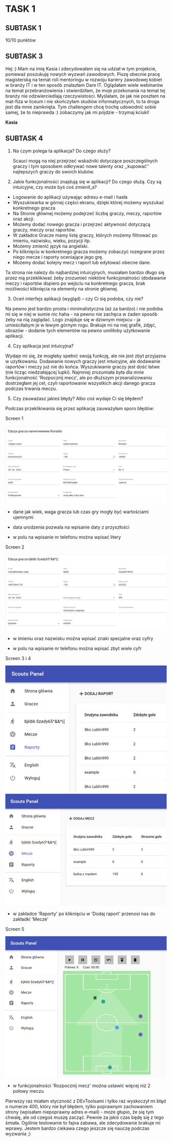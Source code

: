 TASK 1 
===
SUBTASK 1
---
10/10 punktów

SUBTASK 3
---
Hej :) Mam na imię Kasia i zdecydowałam się na udział w tym projekcie, ponieważ poszukuję nowych wyzwań zawodowych. Piszę obecnie pracę magisterską na temat roli mentoringu w rozwoju kariery zawodowej kobiet w branży IT i w ten sposób znalazłam Dare IT. Oglądałam wiele webinarów na temat przebranżowienia i stwierdziłam, że moje przekonania na temat tej branży nie odzwierciedlają rzeczywistości. Myślałam, że jak nie poszłam na mat-fiza w liceum i nie skończyłam studiów informatycznych, to ta droga jest dla mnie zamknięta. Tym challengem chcę trochę udowodnić sobie samej, że to nieprawda :) zobaczymy jak mi pójdzie - trzymaj kciuki!

**Kasia**

SUBTASK 4
---
1. Na czym polega ta aplikacja? Do czego służy?

   Scauci mogą na niej przejrzeć wskaźniki dotyczące poszczególnych graczy i tym sposobem odkrywać nowe talenty oraz ,,kupować'' najlepszych graczy do swoich klubów.

2. Jakie funkcjonalności znajdują się w aplikacji? Do czego służą. Czy są intuicyjne, czy może byś coś zmienił_a?

* Logowanie do aplikacji używając adresu e-mail i hasła
* Wyszukiwarka w górnej części ekranu, dzięki której możemy wyszukać konkretnego gracza
* Na Stronie głównej możemy podejrzeć liczbę graczy, meczy, raportów oraz akcji. 
* Możemy dodać nowego gracza i przejrzeć aktywność dotyczącą graczy, meczy oraz raportów.
* W zakładce Gracze mamy listę graczy, których możemy filtrować po imieniu, nazwisku, wieku, pozycji itp. 
* Możemy zmienić język na angielski. 
* Po kliknięciu w konkretnego gracza możemy zobaczyć rozegrane przez niego mecze i raporty oceniające jego grę. 
* Możemy dodać kolejny mecz i raport lub edytować obecne dane. 

Ta strona nie należy do najbardziej intuicyjnych, musiałam bardzo długo się przez nią przeklikiwać żeby zrozumieć niektóre funkcjonalności (dodawanie meczy i raportów dopiero po wejściu na konkretnego gracza, brak możliwości kliknięcia na elementy na stronie głównej.

3. Oceń interfejs aplikacji (wygląd) – czy Ci się podoba, czy nie?

Na pewno jest bardzo prosta i minimalistyczna (aż za bardzo) i nie podoba mi się w niej w sumie nic haha - na pewno nie zachęca w żaden sposób żeby na nią zaglądać. Logo znajduje się w dziwnym miejscu - ja umieściłabym je w lewym górnym rogu. Brakuje mi na niej grafik, zdjęć, obrazów - dodanie tych elementów na pewno umiliłoby użytkowanie aplikacji.

4. Czy aplikacja jest intuicyjna?

Wydaje mi się, że mogłaby spełnić swoją funkcję, ale nie jest zbyt przyjazna w użytkowaniu. Dodawanie nowych graczy jest intuicyjne, ale dodawanie raportów i meczy już nie do końca. Wyszukiwanie graczy jest dość łatwe (nie licząc niedziałającej lupki). Najmniej zrozumiała była dla mnie funkcjonalność 'Rozpocznij mecz', ale po dłuższym przeanalizowaniu dostrzegłam jej cel, czyli raportowanie wszystkich akcji danego gracza podczas trwania meczu. 

5. Czy zauważasz jakieś błędy? Albo coś wydaje Ci się błędem?

Podczas przeklikiwania się przez aplikację zauważyłam sporo błędów:

Screen 1

![](https://github.com/kczeska/challenge_portfolio_kasia/blob/main/images/2023-01-21_09h35_16.png)

* dane jak wiek, waga gracza lub czas gry mogły być wartościami ujemnymi

* data urodzenia pozwala na wpisanie daty z przyszłości

* w polu na wpisanie nr telefonu można wpisać litery

Screen 2

![](https://github.com/kczeska/challenge_portfolio_kasia/blob/main/images/2023-01-21_09h58_49.png)

* w imieniu oraz nazwisku można wpisać znaki specjalne oraz cyfry

* w polu na wpisanie nr telefonu można wpisać zbyt wiele cyfr

Screen 3 i 4

![](https://github.com/kczeska/challenge_portfolio_kasia/blob/main/images/2023-01-21_screen3_00.png)
![](https://github.com/kczeska/challenge_portfolio_kasia/blob/main/images/2023-01-21_screen4_23.png)

* w zakładce 'Raporty' po kliknięciu w 'Dodaj raport' przenosi nas do zakładki 'Mecze'

Screen 5

![](https://github.com/kczeska/challenge_portfolio_kasia/blob/main/images/2023-01-21_screen5_11.png)

* w funkcjonalności 'Rozpocznij mecz' można ustawić więcej niż 2 połowy meczu

Pierwszy raz miałam styczność z DEvToolsami i tylko raz wyskoczył mi błąd o numerze 400, który nie był błędem, tylko poprawnym zachowaniem strony (wpisałam niepoprawny adres e-mail) - może głupio, że się tym chwalę, ale od czegoś muszę zacząć. Pewnie za jakiś czas będę się z tego śmiała. Ogólnie testowanie to fajna zabawa, ale zdecydowanie brakuje mi wprawy. Jestem bardzo ciekawa czego jeszcze się nauczę podczas wyzwania ;)
